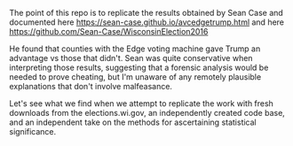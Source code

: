 The point of this repo is to replicate the results obtained by Sean Case and documented here https://sean-case.github.io/avcedgetrump.html and here https://github.com/Sean-Case/WisconsinElection2016

He found that counties with the Edge voting machine gave Trump an advantage vs those that didn't. Sean was quite conservative when interpreting those results, suggesting that a forensic analysis would be needed to prove cheating, but I'm unaware of any remotely plausible explanations that don't involve malfeasance.

Let's see what we find when we attempt to replicate the work with fresh downloads from the elections.wi.gov, an independently created code base, and an independent take on the methods for ascertaining statistical significance.
